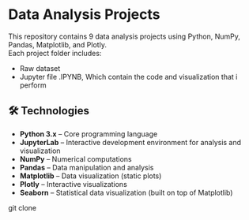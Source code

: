 # Data Analysis Projects

This repository contains 9 data analysis projects using Python, NumPy, Pandas, Matplotlib, and Plotly.  
Each project folder includes:
- Raw dataset
- Jupyter file .IPYNB, Which contain the code and visualization that i perform

## 🛠️ Technologies

- **Python 3.x** – Core programming language  
- **JupyterLab** – Interactive development environment for analysis and visualization  
- **NumPy** – Numerical computations  
- **Pandas** – Data manipulation and analysis  
- **Matplotlib** – Data visualization (static plots)  
- **Plotly** – Interactive visualizations
- **Seaborn** – Statistical data visualization (built on top of Matplotlib)  




git clone 

